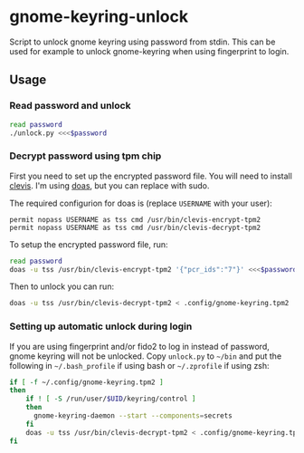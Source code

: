 <!--
SPDX-FileCopyrightText: 2022 Håvard Moen <post@haavard.name>

SPDX-License-Identifier: GPL-3.0-or-later
-->

# gnome-keyring-unlock

Script to unlock gnome keyring using password from stdin. This can be used for example to unlock gnome-keyring when using fingerprint to login.

## Usage

### Read password and unlock

```bash
read password
./unlock.py <<<$password
```

### Decrypt password using tpm chip

First you need to set up the encrypted password file. You will need to install [clevis](https://github.com/latchset/clevis).
I'm using [doas](https://github.com/slicer69/doas), but you can replace with sudo.

The required configurion for doas is (replace `USERNAME` with your user):
```
permit nopass USERNAME as tss cmd /usr/bin/clevis-encrypt-tpm2
permit nopass USERNAME as tss cmd /usr/bin/clevis-decrypt-tpm2
```

To setup the encrypted password file, run:

```bash
read password
doas -u tss /usr/bin/clevis-encrypt-tpm2 '{"pcr_ids":"7"}' <<<$password > ~/.config/gnome-keyring.tpm2
```

Then to unlock you can run:
```bash
doas -u tss /usr/bin/clevis-decrypt-tpm2 < .config/gnome-keyring.tpm2 | ./unlock.py
```

### Setting up automatic unlock during login

If you are using fingerprint and/or fido2 to log in instead of password,
gnome keyring will not be unlocked.
Copy `unlock.py` to `~/bin` and put the following in `~/.bash_profile`
if using bash or `~/.zprofile` if using zsh:

```bash
if [ -f ~/.config/gnome-keyring.tpm2 ]
then
    if ! [ -S /run/user/$UID/keyring/control ]
    then
      gnome-keyring-daemon --start --components=secrets
    fi
    doas -u tss /usr/bin/clevis-decrypt-tpm2 < .config/gnome-keyring.tpm2 | ~/bin/unlock.py
fi
```
